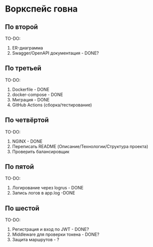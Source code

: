 # Воркспейс говна
## По второй
TO-DO:
1. ER-диаграмма
2. Swagger/OpenAPI документация - DONE?
## По третьей
TO-DO:
1. Dockerfile - DONE
2. docker-compose - DONE
3. Миграция - DONE
4. GitHub Actions (сборка/тестирование)
## По четвёртой
TO-DO:
1. NGINX - DONE
2. Переписать README (Описание/Технологии/Структура проекта)
3. Проверить балансировщик
## По пятой
TO-DO:
1. Логирование через logrus - DONE
2. Запись логов в app.log -DONE
## По шестой
TO-DO:
1. Регистрация и вход по JWT - DONE?
2. Middleware для проверки токена - DONE?
3. Защита маршрутов - ?